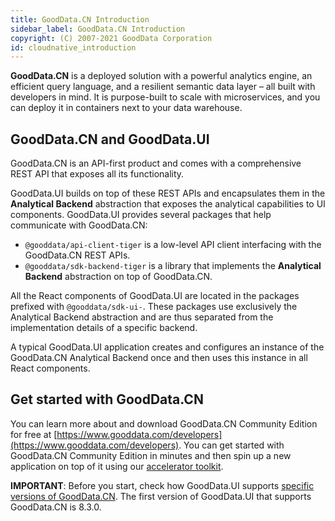 ```yaml
---
title: GoodData.CN Introduction
sidebar_label: GoodData.CN Introduction
copyright: (C) 2007-2021 GoodData Corporation
id: cloudnative_introduction
---
```


**GoodData.CN** is a deployed solution with a powerful analytics engine, an efficient query language, and a resilient semantic data layer – all built with developers in mind. It is purpose-built to scale with microservices, and you can deploy it in containers next to your data warehouse.

## GoodData.CN and GoodData.UI

GoodData.CN is an API-first product and comes with a comprehensive REST API that exposes all its functionality.

GoodData.UI builds on top of these REST APIs and encapsulates them in the **Analytical Backend** abstraction that exposes
the analytical capabilities to UI components. GoodData.UI provides several packages that help communicate with GoodData.CN:

-  `@gooddata/api-client-tiger` is a low-level API client interfacing with the GoodData.CN REST APIs.
-  `@gooddata/sdk-backend-tiger` is a library that implements the **Analytical Backend** abstraction on top of GoodData.CN.

All the React components of GoodData.UI are located in the packages prefixed with `@gooddata/sdk-ui-`. These packages use
exclusively the Analytical Backend abstraction and are thus separated from the implementation details of a specific backend.

A typical GoodData.UI application creates and configures an instance of the GoodData.CN Analytical Backend once and then uses this instance in all React components.

## Get started with GoodData.CN

You can learn more about and download GoodData.CN Community Edition for free at [https://www.gooddata.com/developers](https://www.gooddata.com/developers). You can get started with GoodData.CN Community Edition in minutes and then spin up a new application on top of it using our [accelerator toolkit](02_start__using_boilerplate.md).

**IMPORTANT**: Before you start, check how GoodData.UI supports [specific versions of GoodData.CN](01_supported_versions.md#compatibility-with-gooddatacn). The first version of GoodData.UI that supports GoodData.CN is 8.3.0.
